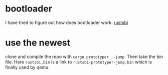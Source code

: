 # bootloader

I have tried to figure out how does bootloader work.
[rustsbi](https://github.com/rustsbi/rustsbi/blob/main/prototyper/README.md)

# use the newest

clone and compile the repo with `cargo prototyper --jump`. Then take the bin file. 
Here `rustsbi.bin` is a link to `rustsbi-prototyper-jump.bin` which is finally used by qemu.
